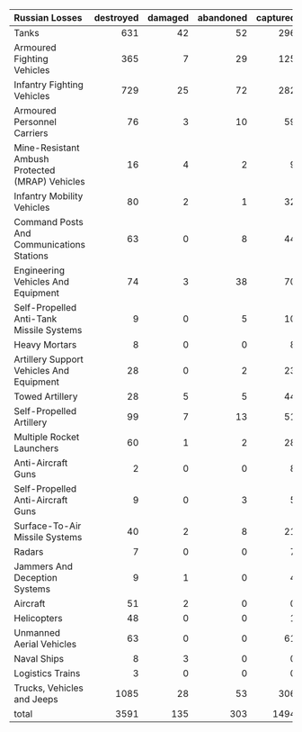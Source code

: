 | Russian Losses                                   |   destroyed |   damaged |   abandoned |   captured |   total |
|:-------------------------------------------------|------------:|----------:|------------:|-----------:|--------:|
| Tanks                                            |         631 |        42 |          52 |        296 |    1021 |
| Armoured Fighting Vehicles                       |         365 |         7 |          29 |        125 |     526 |
| Infantry Fighting Vehicles                       |         729 |        25 |          72 |        282 |    1108 |
| Armoured Personnel Carriers                      |          76 |         3 |          10 |         59 |     148 |
| Mine-Resistant Ambush Protected  (MRAP) Vehicles |          16 |         4 |           2 |          9 |      31 |
| Infantry Mobility Vehicles                       |          80 |         2 |           1 |         32 |     115 |
| Command Posts And Communications Stations        |          63 |         0 |           8 |         44 |     115 |
| Engineering Vehicles And Equipment               |          74 |         3 |          38 |         70 |     185 |
| Self-Propelled Anti-Tank Missile Systems         |           9 |         0 |           5 |         10 |      24 |
| Heavy Mortars                                    |           8 |         0 |           0 |          8 |      16 |
| Artillery Support Vehicles And Equipment         |          28 |         0 |           2 |         23 |      53 |
| Towed Artillery                                  |          28 |         5 |           5 |         44 |      82 |
| Self-Propelled Artillery                         |          99 |         7 |          13 |         51 |     170 |
| Multiple Rocket Launchers                        |          60 |         1 |           2 |         28 |      91 |
| Anti-Aircraft Guns                               |           2 |         0 |           0 |          8 |      10 |
| Self-Propelled Anti-Aircraft Guns                |           9 |         0 |           3 |          5 |      17 |
| Surface-To-Air Missile Systems                   |          40 |         2 |           8 |         21 |      71 |
| Radars                                           |           7 |         0 |           0 |          7 |      14 |
| Jammers And Deception Systems                    |           9 |         1 |           0 |          4 |      14 |
| Aircraft                                         |          51 |         2 |           0 |          0 |      53 |
| Helicopters                                      |          48 |         0 |           0 |          1 |      49 |
| Unmanned Aerial Vehicles                         |          63 |         0 |           0 |         61 |     124 |
| Naval Ships                                      |           8 |         3 |           0 |          0 |      11 |
| Logistics Trains                                 |           3 |         0 |           0 |          0 |       3 |
| Trucks, Vehicles and Jeeps                       |        1085 |        28 |          53 |        306 |    1472 |
| total                                            |        3591 |       135 |         303 |       1494 |    5523 |